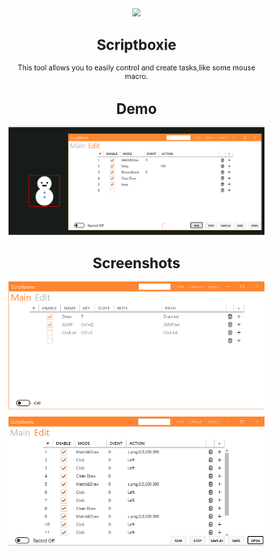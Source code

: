 <p align="center">
<img align="center" src="Metro/package.ico" />
</p>

<h1 align="center">Scriptboxie</h1>
<p align="center">This tool allows you to easily control and create tasks,like some mouse macro.</p>

<h1 align="center">Demo</h1>
<p align="center">
 <img align="center" alt="Edit" src="test.png" />
</p>

<h1 align="center">Screenshots</h1>
<p align="center">
 <img align="center" alt="Main" src="cover.png" />
</p>
<p align="center">
 <img align="center" alt="Edit" src="Cover-2.png" />
</p>

